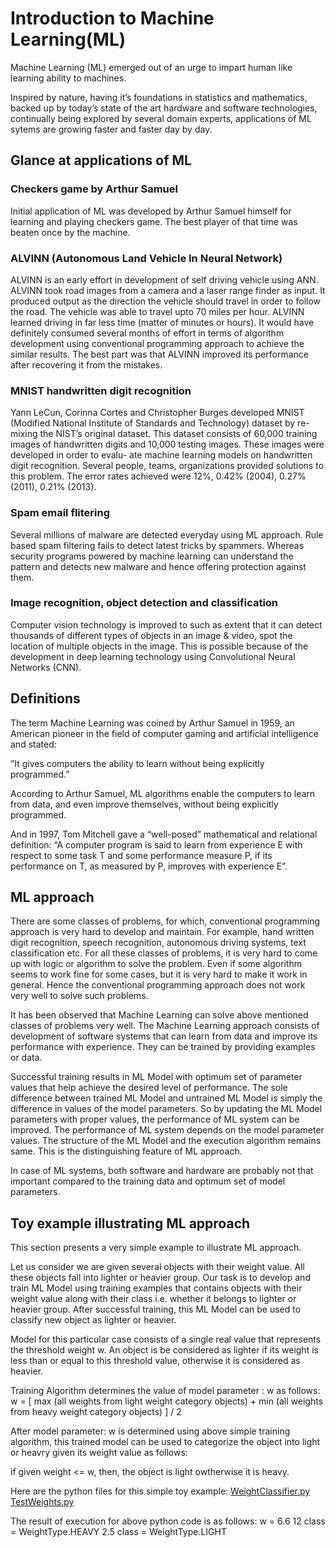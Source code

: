 # Introduction to Machine Learning(ML) 

Machine Learning (ML) emerged out of an urge to impart human like learning ability to machines.

Inspired by nature, having it’s foundations in statistics and mathematics, backed up by today’s state of the art hardware and software technologies, continually being explored by
several domain experts, applications of ML sytems are growing faster and faster day by day.

## Glance at applications of ML

### Checkers game by Arthur Samuel
Initial application of ML was developed by Arthur Samuel himself for learning and playing checkers game. The best player of that time was beaten
once by the machine.

### ALVINN (Autonomous Land Vehicle In Neural Network)
ALVINN is an early effort in development of self driving vehicle using ANN. ALVINN took road images from a camera and a laser range finder as input. It produced output as the direction the vehicle should travel in order to follow the road. The vehicle was able to travel upto 70 miles per hour. ALVINN learned driving in far less time (matter of minutes or hours). It would have definitely consumed several months of effort in terms of algorithm development using conventional programming approach to achieve the similar results. The best part was that ALVINN improved its performance after recovering it from the mistakes.

### MNIST handwritten digit recognition
Yann LeCun, Corinna Cortes and Christopher Burges developed MNIST (Modified National Institute of Standards and Technology) dataset by re-mixing the NIST’s original dataset. This dataset consists of 60,000 training images of handwritten digits and 10,000 testing images. These images were developed in order to evalu- ate machine learning models on handwritten digit recognition. Several people, teams, organizations provided solutions to this problem. The error rates achieved were 12%, 0.42% (2004), 0.27% (2011), 0.21% (2013).

### Spam email flitering
Several millions of malware are detected everyday using ML approach. Rule based spam filtering fails to detect latest tricks by spammers. Whereas security programs powered by machine learning can understand the pattern and detects new malware and hence offering protection against them. 

### Image recognition, object detection and classification
Computer vision technology is improved to such as extent that it can detect thousands of different types of objects in an image & video, spot the location of multiple objects in the image. This is possible because of the development in deep learning technology using Convolutional Neural Networks (CNN).

## Definitions

The term Machine Learning was coined by Arthur Samuel in 1959, an American pioneer in the field of computer gaming and artificial intelligence and stated:

”It gives computers the ability to learn without being explicitly programmed.”

According to Arthur Samuel, ML algorithms enable the computers to learn from data, and even improve themselves, without being explicitly programmed.

And in 1997, Tom Mitchell gave a “well-posed” mathematical and relational definition:
“A computer program is said to learn from experience E with respect to some task T and some performance measure P, if its performance on T, as measured by P, improves with experience E”.

## ML approach
There are some classes of problems, for which, conventional programming approach is very hard to develop and maintain. For example, hand written digit recognition, speech recognition, autonomous driving systems, text classification etc. For all these classes of problems, it is very hard to come up with logic or algorithm to solve the problem. Even if some algorithm seems to work fine for some cases, but it is very hard to make it work in general. Hence the conventional programming approach does not work very well to solve such problems.

It has been observed that Machine Learning can solve above mentioned classes of problems very well. The Machine Learning approach consists of development of software systems that can learn from data and improve its performance with experience. They can be trained by providing examples or data.

Successful training results in ML Model with optimum set of parameter values that help achieve the desired level of performance. The sole difference between trained ML Model and untrained ML Model is simply the difference in values of the model parameters. So by updating the ML Model parameters with proper values, the performance of ML system can be improved. The performance of ML system depends on the model parameter values. The structure of the ML Model and the execution algorithm remains same. This is the distinguishing feature of ML approach.

In case of ML systems, both software and hardware are probably not that important compared to the training data and optimum set of model parameters.

## Toy example illustrating ML approach
This section presents a very simple example to illustrate ML approach. 

Let us consider we are given several objects with their weight value. All these objects fall into lighter or heavier group. Our task is to develop and train ML Model using training examples that contains objects with their weight value along with their class i.e. whether it belongs to lighter or heavier group. After successful training, this ML Model can be used to classify new object as lighter or heavier.

Model for this particular case consists of a single real value that represents the threshold weight w. An object is be considered as lighter if its weight is less than or equal to this threshold value, otherwise it is considered as heavier.

Training Algorithm determines the value of model parameter : w as follows:
  w = [ max (all weights from light weight category objects) + min (all weights from heavy weight category objects) ] / 2
  
After model parameter: w is determined using above simple training algorithm, this trained model can be used to categorize the object into light or heavry given its weight value as follows:

if given weight <= w, then, the object is light owtherwise it is heavy.

Here are the python files for this simple toy example:
[WeightClassifier.py](WeightClassifier.py)
[TestWeights.py](TestWeights.py)

The result of execution for above python code is as follows:
w = 6.6
12 class = WeightType.HEAVY
2.5 class = WeightType.LIGHT
